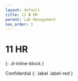 ```yaml
---
layout: default
title: 11 🔒 HR
parent: Lab Management
nav_order: 3
---
```


# 11 HR
{: .d-inline-block }

Confidential
{: .label .label-red }

